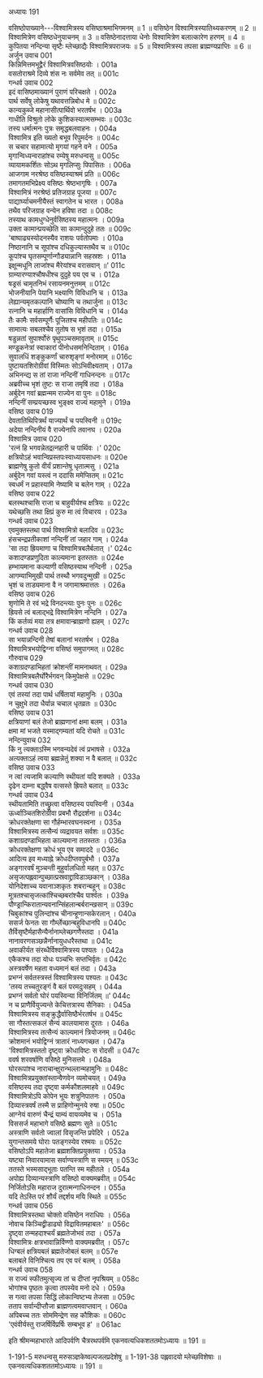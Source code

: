 अध्यायः 191

वसिष्ठोपाख्याने---विश्वामित्रस्य वसिष्ठाश्रमाभिगमनम् ॥ 1 ॥ वसिष्ठेन विश्वामित्रस्यातिथ्यकरणम् ॥ 2 ॥ विश्वामित्रेण वसिष्ठधेनुयाचनम् ॥ 3 ॥ वसिष्ठेनादत्ताया धेनोः विश्वामित्रेण बलात्कारेण हरणम् ॥ 4 ॥ कुपितया नन्दिन्या सृष्टैः म्लेच्छाद्यैः विश्वामित्रपराजयः ॥ 5 ॥ विश्वामित्रस्य तपसा ब्राह्मण्यप्राप्तिः ॥ 6 ॥
अर्जुन उवाच 	001  
किन्निमित्तमभूद्वैरं विश्वामित्रवसिष्ठयोः ।	001a  
वसतोराश्रमे दिव्ये शंस नः सर्वमेव तत् ॥	001c  
गन्धर्व उवाच 	002  
इदं वासिष्ठमाख्यानं पुराणं परिचक्षते ।	002a  
पार्थ सर्वेषु लोकेषु यथावत्तन्निबोध मे ॥	002c  
कान्यकुब्जे महानासीत्पार्थिवो भरतर्षभ ।	003a  
गाधीति विश्रुतो लोके कुशिकस्यात्मसम्भवः ॥	003c  
तस्य धर्मात्मनः पुत्रः समृद्धबलवाहनः ।	004a  
विश्वामित्र इति ख्यतो बभूव रिपुमर्दनः ॥	004c  
स चचार सहामात्यो मृगयां गहने वने ।	005a  
मृगान्विध्यन्वराहांश्च रम्येषु मरुधन्वसु ॥	005c  
व्यायामकर्शितः सोऽथ मृगलिप्सुः पिपासितः ।	006a  
आजगाम नरश्रेष्ठ वसिष्ठस्याश्रमं प्रति ॥	006c  
तमागतमभिप्रेक्ष्य वसिष्ठः श्रेष्ठभागृषिः ।	007a  
विश्वामित्रं नरश्रेष्ठं प्रतिजग्राह पूजया ॥	007c  
पाद्यार्घ्याचमनीयैस्तं स्वागतेन च भारत ।	008a  
तथैव परिजग्राह वन्येन हविषा तदा ॥	008c  
तस्याथ कामधुग्धेनुर्वसिष्ठस्य महात्मनः ।	009a  
उक्ता कामान्प्रयच्छेति सा कामान्दुदुहे ततः ॥	009c  
\'बाष्पाढ्यस्योदनस्यैव राशयः पर्वतोपमाः ।	010a  
निष्ठानानि च सूपांश्च दधिकुल्यास्तथैव च ॥	010c  
कूपांश्च घृतसम्पूर्णान्गौड्यान्नानि सहस्रशः ।	011a  
इक्षून्मधूनि लाजांश्च मैरेयांश्च वरासवान् ॥\'	011c  
ग्राम्यारण्याश्चौषधीश्च दुदुहे पय एव च ।	012a  
षड्रसं चामृतनिभं रसायनमनुत्तमम् ॥	012c  
भोजनीयानि पेयानि भक्ष्याणि विविधानि च ।	013a  
लेह्यान्यमृतकल्पानि चोष्याणि च तथार्जुना ॥	013c  
रत्नानि च महार्हाणि वासांसि विविधानि च ।	014a  
तैः कामैः सर्वसम्पूर्णैः पूजितश्च महीपतिः ॥	014c  
सामात्यः सबलश्चैव तुतोष स भृशं तदा ।	015a  
षडुन्नतां सुपार्श्वोरुं पृथुपञ्चसमावृताम् ॥	015c  
मण्डूकनेत्रां स्वाकारां पीनोधसमनिन्दिताम् ।	016a  
सुवालधिं शङ्कुकर्णां चारुशृङ्गां मनोरमाम् ॥	016c  
पुष्टायतशिरोग्रीवां विस्मितः सोऽभिवीक्ष्यताम् ।	017a  
अभिनन्द्य स तां राजा नन्दिनीं गाधिनन्दनः ॥	017c  
अब्रवीच्च भृशं तुष्टः स राजा तमृषिं तदा ।	018a  
अर्बुदेन गवां ब्रह्मन्मम राज्येन वा पुनः ॥	018c  
नन्दिनीं सम्प्रयच्छस्व भुङ्क्ष्व राज्यं महामुने ।	019a  
वसिष्ठ उवाच 	019  
देवतातिथिपित्रर्थं याज्यार्थं च पयस्विनी ॥	019c  
अदेया नन्दिनीयं वै राज्येनापि तवानघ ।	020a  
विश्वामित्र उवाच 	020  
\'रत्नं हि भगवन्नेतद्रत्नहारी च पार्थिवः ।\'	020c  
क्षत्रियोऽहं भवान्विप्रस्तपःस्वाध्यायसाधनः ॥	020e  
ब्राह्मणेषु कुतो वीर्यं प्रशान्तेषु धृतात्मसु ।	021a  
अर्बुदेन गवां यस्त्वं न ददासि ममेप्सितम् ॥	021c  
स्वधर्मं न प्रहास्यामि नेष्यामि च बलेन गाम् ।	022a  
वसिष्ठ उवाच 	022  
बलस्थश्चासि राजा च बाहुवीर्यश्च क्षत्रियः ॥	022c  
यथेच्छसि तथा क्षिप्रं कुरु मा त्वं विचारय ।	023a  
गन्धर्व उवाच 	023  
एवमुक्तस्तथा पार्थ विश्वामित्रो बलादिव ॥	023c  
हंसचन्द्रप्रतीकाशां नन्दिनीं तां जहार गाम् ।	024a  
\'सा तदा ह्रियमाणा च विश्वामित्रबलैर्बलात् ।\'	024c  
कशादण्डप्रणुदिता काल्यमाना इतस्ततः ॥	024e  
हम्भायमाना कल्याणी वसिष्ठस्याथ नन्दिनी ।	025a  
आगम्याभिमुखी पार्थ तस्थौ भगवदुन्मुखी ॥	025c  
भृशं च ताड्यमाना वै न जगामाश्रमात्ततः ।	026a  
वसिष्ठ उवाच 	026  
शृणोमि ते रवं भद्रे विनदन्त्याः पुनः पुनः ॥	026c  
ह्रियसे त्वं बलाद्भद्रे विश्वामित्रेण नन्दिनि ।	027a  
किं कर्तव्यं मया तत्र क्षमावान्ब्राह्मणो ह्यहम् ।	027c  
गन्धर्व उवाच 	028  
सा भयान्नन्दिनी तेषां बलानां भरतर्षभ ।	028a  
विश्वामित्रभयोद्विग्ना वसिष्ठं समुपागमत् ॥	028c  
गौरुवाच 	029  
कशाग्रदण्डाभिहतां क्रोशन्तीं मामनाथवत् ।	029a  
विश्वामित्रबलैर्घोरैर्भगवन् किमुपेक्षसे ॥	029c  
गन्धर्व उवाच 	030  
एवं तस्यां तदा पार्थ धर्षितायां महामुनिः ।	030a  
न चुक्षुभे तदा धैर्यान्न चचाल धृतव्रतः ॥	030c  
वसिष्ठ उवाच 	031  
क्षत्रियाणां बलं तेजो ब्राह्मणानां क्षमा बलम् ।	031a  
क्षमा मां भजते यस्माद्गम्यतां यदि रोचते ॥	031c  
नन्दिन्युवाच 	032  
किं नु त्यक्ताऽस्मि भगवन्यदेवं त्वं प्रभाषसे ।	032a  
अत्यक्ताऽहं त्वया ब्रह्मन्नेतुं शक्या न वै बलात् ॥	032c  
वसिष्ठ उवाच 	033  
न त्वां त्यजामि कल्याणि स्थीयतां यदि शक्यते ।	033a  
दृढेन दाम्ना बद्ध्वैष वत्सस्ते ह्रियते बलात् ॥	033c  
गन्धर्व उवाच 	034  
स्थीयतामिति तच्छ्रुत्वा वसिष्ठस्य पयस्विनी ।	034a  
ऊर्ध्वाञ्चितशिरोग्रीवा प्रबभौ रौद्रदर्शना ॥	034c  
क्रोधरक्तेक्षणा सा गौर्हम्भारवघनस्वना ।	035a  
विश्वामित्रस्य तत्सैन्यं व्यद्रावयत सर्वशः ॥	035c  
कशाग्रदण्डाभिहता काल्यमाना ततस्ततः ।	036a  
क्रोधरक्तेक्षणा क्रोधं भूय एव समाददे ॥	036c  
आदित्य इव मध्याह्ने क्रोधदीप्तवपुर्बभौ ।	037a  
अङ्गारवर्षं मुञ्चन्ती मुहुर्वालधितो महत् ॥	037c  
असृजत्पह्लवान्पुच्छात्प्रस्रवाद्द्राविडाञ्छकान् ।	038a  
योनिदेशाच्च यवानाञ्शकृतः शबरान्बहून् ॥	038c  
मूत्रतश्चासृजत्कांश्चिच्छबरांश्चैव पार्श्वतः ।	039a  
पौण्ड्रान्किरातान्यवनान्सिंहलान्बर्बरान्खसान् ॥	039c  
चिबुकांश्च पुलिन्दांश्च चीनान्हूणान्सकेरलान् ।	040a  
ससर्ज फेनतः सा गौर्म्लेच्छान्बहुविधानपि ॥	040c  
तैर्विसृष्टैर्महासैन्यैर्नानाम्लेच्छगणैस्तदा ।	041a  
नानावरणसञ्छन्नैर्नानायुधधरैस्तथा ॥	041c  
अवाकीर्यत संरब्धैर्विश्वामित्रस्य पश्यतः ।	042a  
एकैकश्च तदा योधः पञ्चभिः सप्तभिर्वृतः ॥	042c  
अस्त्रवर्षेण महता वध्यमानं बलं तदा ।	043a  
प्रभग्नं सर्वतस्त्रस्तं विश्वामित्रस्य पश्यतः ॥	043c  
\'तस्य तच्चतुरङ्गं वै बलं परमदुःसहम् ।	044a  
प्रभग्नं सर्वतो घोरं पयस्विन्या विनिर्जितम् ॥\'	044c  
न च प्राणैर्वियुज्यन्ते केचित्तत्रास्य सैनिकाः ।	045a  
विश्वामित्रस्य सङ्क्रुद्धैर्वासिष्ठैर्भरतर्षभ ॥	045c  
सा गौस्तत्सकलं सैन्यं कालयामास दूरतः ।	046a  
विश्वामित्रस्य तत्सैन्यं काल्यमानं त्रियोजनम् ॥	046c  
क्रोशमानं भयोद्विग्नं त्रातारं नाध्यगच्छत ।	047a  
\'विश्वामित्रस्ततो दृष्ट्वा क्रोधाविष्टः स रोदसी ॥	047c  
ववर्ष शरवर्षाणि वसिष्ठे मुनिसत्तमे ।	048a  
घोररूपांश्च नाराचान्क्षुरान्भल्लान्महामुनिः ॥	048c  
विश्वामित्रप्रयुक्तांस्तान्वैणवेन व्यमोचयत् ।	049a  
वसिष्ठस्य तदा दृष्ट्वा कर्मकौशलमाहवे ॥	049c  
विश्वामित्रोऽपि कोपेन भूयः शत्रुनिपातनः ।	050a  
दिव्यास्त्रवर्षं तस्मै स प्राहिणोन्मुनये रुषा ॥	050c  
आग्नेयं वारुणं चैन्द्रं याम्यं वायव्यमेव च ।	051a  
विससर्ज महाभागे वसिष्ठे ब्रह्मणः सुते ॥	051c  
अस्त्राणि सर्वतो ज्वालां विसृजन्ति प्रपेदिरे ।	052a  
युगान्तसमये घोराः पतङ्गस्येव रश्मयः ॥	052c  
वसिष्ठोऽपि महातेजा ब्रह्मशक्तिप्रयुक्तया ।	053a  
यष्ट्या निवारयामास सर्वाण्यस्त्राणि स स्मयन् ॥	053c  
ततस्ते भस्मसाद्भूताः पतन्ति स्म महीतले ।	054a  
अपोह्य दिव्यान्यस्त्राणि वसिष्ठो वाक्यमब्रवीत् ॥	054c  
निर्जितोऽसि महाराज दुरात्मन्गाधिनन्दन ।	055a  
यदि तेऽस्ति परं शौर्यं तद्दर्शय मयि स्थिते ॥	055c  
गन्धर्व उवाच 	056  
विश्वामित्रस्तथा चोक्तो वसिष्ठेन नराधिपः ।	056a  
नोवाच किञ्चिद्व्रीडाढ्यो विद्रावितमहाबलः\' ॥	056c  
दृष्ट्वा तन्महदाश्चर्यं ब्रह्मतेजोभवं तदा ।	057a  
विश्वामित्रः क्षत्रभावान्निर्विण्णो वाक्यमब्रवीत् ।	057c  
धिग्बलं क्षत्रियबलं ब्रह्मतेजोबलं बलम् ॥	057e  
बलाबले विनिश्चित्य तप एव परं बलम् ।	058a  
गन्धर्व उवाच 	058  
स राज्यं स्फीतमुत्सृज्य तां च दीप्तां नृपश्रियम् ॥	058c  
भोगांश्च पृष्ठतः कृत्वा तपस्येव मनो दधे ।	059a  
स गत्वा तपसा सिद्धिं लोकान्विष्टभ्य तेजसा ॥	059c  
तताप सर्वान्दीप्तौजा ब्राह्मणत्वमवाप्तवान् ।	060a  
अपिबच्च ततः सोममिन्द्रेण सह कौशिकः ॥	060c  
\'एवंवीर्यस्तु राजर्षिर्विप्रर्षिः सम्बभूव ह\' ॥ 	061ac  

इति श्रीमन्महाभारते आदिपर्वणि चैत्ररथपर्वमि एकनवत्यधिकशततमोऽध्यायः ॥ 191 ॥

1-191-5 मरुधन्वसु मरुसञ्ज्ञकेष्वल्पजलप्रदेशेषु ॥ 1-191-38 पह्लवादयो म्लेच्छविशेषाः ॥ एकनवत्यधिकशततमोऽध्यायः ॥ 191 ॥
